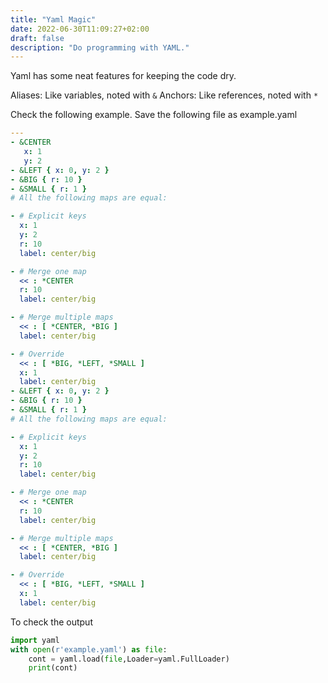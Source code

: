 ```yaml
---
title: "Yaml Magic"
date: 2022-06-30T11:09:27+02:00
draft: false
description: "Do programming with YAML."
---
```


Yaml has some neat features for keeping the code dry.

Aliases: Like variables, noted with `&`
Anchors: Like references, noted with `*`

Check the following example. Save the following file as example.yaml

```yaml
---
- &CENTER 
   x: 1
   y: 2
- &LEFT { x: 0, y: 2 }
- &BIG { r: 10 }
- &SMALL { r: 1 }
# All the following maps are equal:

- # Explicit keys
  x: 1
  y: 2
  r: 10
  label: center/big

- # Merge one map
  << : *CENTER
  r: 10
  label: center/big

- # Merge multiple maps
  << : [ *CENTER, *BIG ]
  label: center/big

- # Override
  << : [ *BIG, *LEFT, *SMALL ]
  x: 1
  label: center/big
- &LEFT { x: 0, y: 2 }
- &BIG { r: 10 }
- &SMALL { r: 1 }
# All the following maps are equal:

- # Explicit keys
  x: 1
  y: 2
  r: 10
  label: center/big

- # Merge one map
  << : *CENTER
  r: 10
  label: center/big

- # Merge multiple maps
  << : [ *CENTER, *BIG ]
  label: center/big

- # Override
  << : [ *BIG, *LEFT, *SMALL ]
  x: 1
  label: center/big
```

To check the output

```python
import yaml
with open(r'example.yaml') as file:
    cont = yaml.load(file,Loader=yaml.FullLoader)
    print(cont)
```
